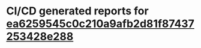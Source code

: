 # CI/CD generated reports for [ea6259545c0c210a9afb2d81f87437253428e288](https://github.com/hydephp/develop/commit/ea6259545c0c210a9afb2d81f87437253428e288)
